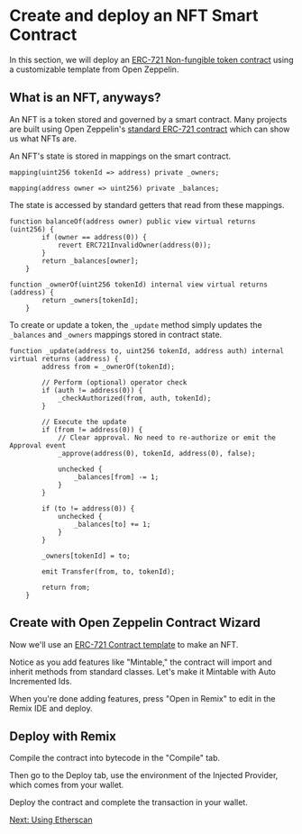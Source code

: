 # Create and deploy an NFT Smart Contract

In this section, we will deploy an [ERC-721 Non-fungible token contract](https://eips.ethereum.org/EIPS/eip-721) using a customizable template from Open Zeppelin. 

## What is an NFT, anyways?

An NFT is a token stored and governed by a smart contract. Many projects are built using Open Zeppelin's [standard ERC-721 contract](https://github.com/OpenZeppelin/openzeppelin-contracts/blob/master/contracts/token/ERC721/ERC721.sol) which can show us what NFTs are.

An NFT's state is stored in mappings on the smart contract.

```
mapping(uint256 tokenId => address) private _owners;

mapping(address owner => uint256) private _balances;
```

The state is accessed by standard getters that read from these mappings.

```
function balanceOf(address owner) public view virtual returns (uint256) {
        if (owner == address(0)) {
            revert ERC721InvalidOwner(address(0));
        }
        return _balances[owner];
    }

function _ownerOf(uint256 tokenId) internal view virtual returns (address) {
        return _owners[tokenId];
    }
```

To create or update a token, the `_update` method simply updates the `_balances` and `_owners` mappings stored in contract state.

```
function _update(address to, uint256 tokenId, address auth) internal virtual returns (address) {
        address from = _ownerOf(tokenId);

        // Perform (optional) operator check
        if (auth != address(0)) {
            _checkAuthorized(from, auth, tokenId);
        }

        // Execute the update
        if (from != address(0)) {
            // Clear approval. No need to re-authorize or emit the Approval event
            _approve(address(0), tokenId, address(0), false);

            unchecked {
                _balances[from] -= 1;
            }
        }

        if (to != address(0)) {
            unchecked {
                _balances[to] += 1;
            }
        }

        _owners[tokenId] = to;

        emit Transfer(from, to, tokenId);

        return from;
    }
```

## Create with Open Zeppelin Contract Wizard

Now we'll use an [ERC-721 Contract template](https://docs.openzeppelin.com/contracts/4.x/wizard) to make an NFT.

Notice as you add features like "Mintable," the contract will import and inherit methods from standard classes. Let's make it Mintable with Auto Incremented Ids. 

When you're done adding features, press "Open in Remix" to edit in the Remix IDE and deploy.

## Deploy with Remix

Compile the contract into bytecode in the "Compile" tab.

Then go to the Deploy tab, use the environment of the Injected Provider, which comes from your wallet.

Deploy the contract and complete the transaction in your wallet.

[Next: Using Etherscan](2-usingEtherscan.md)